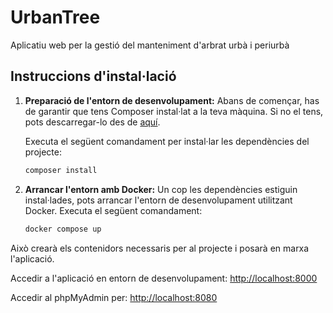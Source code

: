 # UrbanTree

Aplicatiu web per la gestió del manteniment d'arbrat urbà i periurbà

<!-- Nomenclatura per a la Base de Dades moguda a la [wiki](https://github.com/Projecte-UrbanTree/UrbanTree/wiki/Naming-Conventions) -->

## Instruccions d'instal·lació

1. **Preparació de l'entorn de desenvolupament:**
   Abans de començar, has de garantir que tens Composer instal·lat a la teva màquina. Si no el tens, pots descarregar-lo des de [aquí](https://getcomposer.org/).

   Executa el següent comandament per instal·lar les dependències del projecte:

   ```bash
   composer install
   ```

2. **Arrancar l'entorn amb Docker:**
   Un cop les dependències estiguin instal·lades, pots arrancar l'entorn de desenvolupament utilitzant Docker. Executa el següent comandament:
   ```bash
   docker compose up
   ```

Això crearà els contenidors necessaris per al projecte i posarà en marxa l'aplicació.

Accedir a l'aplicació en entorn de desenvolupament: [http://localhost:8000](http://localhost:8000)

Accedir al phpMyAdmin per: [http://localhost:8080](http://localhost:8080)